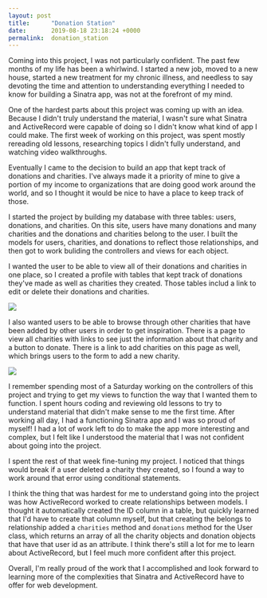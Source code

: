 ```yaml
---
layout: post
title:      "Donation Station"
date:       2019-08-18 23:18:24 +0000
permalink:  donation_station
---
```



Coming into this project, I was not particularly confident. The past few months of my life has been a whirlwind. I started a new job, moved to a new house, started a new treatment for my chronic illness, and needless to say devoting the time and attention to understanding everything I needed to know for building a Sinatra app, was not at the forefront of my mind. 

One of the hardest parts about this project was coming up with an idea. Because I didn't truly understand the material,  I wasn't sure what Sinatra and ActiveRecord were capable of doing so I didn't know what kind of app I could make. The first week of working on this project, was spent mostly rereading old lessons, researching topics I didn't fully understand, and watching video walkthroughs. 

Eventually I came to the decision to build an app that kept track of donations and charities. I've always made it a priority of mine to give a portion of my income to organizations that are doing good work around the world, and so I thought it would be nice to have a place to keep track of those. 

I started the project by building my database with three tables: users, donations, and charities. On this site, users have many donations and many charities and the donations and charities belong to the user. I built the models for users, charities, and donations to reflect those relationships, and then got to work buliding the controllers and views for each object. 

I wanted the user to be able to view all of their donations and charities in one place, so I created a profile with tables that kept track of donations they've made as well as charities they created. Those tables includ a link to edit or delete their donations and charities. 

![](https://i.imgur.com/7GfAvoKl.png)

I also wanted users to be able to browse through other charities that have been added by other users in order to get inspiration. There is a page to view all charities with links to see just the information about that charity and a button to donate. There is a link to add charities on this page as well, which brings users to the form to add a new charity. 

![](https://i.imgur.com/hMfY42Gl.png)

I remember spending most of a Saturday working on the controllers of this project and trying to get my views to function the way that I wanted them to function. I spent hours coding and reviewing old lessons to try to understand material that didn't make sense to me the first time. After working all day, I had a functioning Sinatra app and I was so proud of myself! I had a lot of work left to do to make the app more interesting and complex, but I felt like I understood the material that I was not confident about going into the project. 

I spent the rest of that week fine-tuning my project. I noticed that things would break if a user deleted a charity they created, so I found a way to work around that error using conditional statements. 

I think the thing that was hardest for me to understand going into the project was how ActiveRecord worked to create relationships between models. I thought it automatically created the ID column in a table, but quickly learned that I'd have to create that column myself, but that creating the belongs to relationship added a `charities` method and `donations` method for the User class, which returns an array of all the charity objects and donation objects that have that user id as an attribute. I think there's still a lot for me to learn about ActiveRecord, but I feel much more confident after this project. 

Overall, I'm really proud of the work that I accomplished and look forward to learning more of the complexities that Sinatra and ActiveRecord have to offer for web development. 


